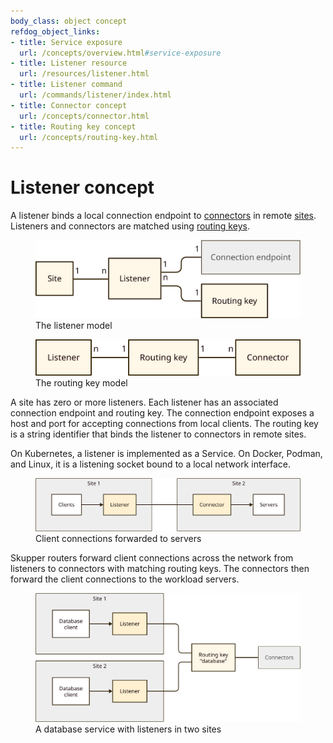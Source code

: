 ```yaml
---
body_class: object concept
refdog_object_links:
- title: Service exposure
  url: /concepts/overview.html#service-exposure
- title: Listener resource
  url: /resources/listener.html
- title: Listener command
  url: /commands/listener/index.html
- title: Connector concept
  url: /concepts/connector.html
- title: Routing key concept
  url: /concepts/routing-key.html
---
```


# Listener concept

<section>

A listener binds a local connection endpoint to
[connectors](connector.html) in remote [sites](site.html).
Listeners and connectors are matched using [routing
keys](routing-key.html).

<figure>
  <img src="images/listener-model.svg"/>
  <figcaption>The listener model</figcaption>
</figure>

<figure>
  <img src="images/routing-key-model.svg"/>
  <figcaption>The routing key model</figcaption>
</figure>

A site has zero or more listeners.  Each listener has an associated
connection endpoint and routing key.  The connection endpoint
exposes a host and port for accepting connections from local
clients.  The routing key is a string identifier that binds the
listener to connectors in remote sites.

On Kubernetes, a listener is implemented as a Service.  On Docker,
Podman, and Linux, it is a listening socket bound to a local network
interface.

<figure>
  <img src="images/service-1.svg"/>
  <figcaption>Client connections forwarded to servers</figcaption>
</figure>

Skupper routers forward client connections across the network from
listeners to connectors with matching routing keys.  The connectors
then forward the client connections to the workload servers.

<figure>
  <img src="images/listener-1.svg"/>
  <figcaption>A database service with listeners in two
  sites</figcaption>
</figure>

</section>
